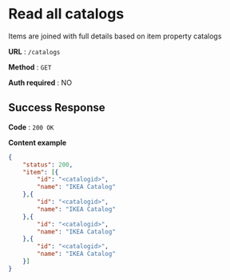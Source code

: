 # Read all catalogs

Items are joined with full details based on item property catalogs

**URL** : `/catalogs`

**Method** : `GET`

**Auth required** : NO

## Success Response

**Code** : `200 OK`

**Content example**

```json
{
    "status": 200,
    "item": [{
        "id": "<catalogid>",
        "name": "IKEA Catalog"
    },{
        "id": "<catalogid>",
        "name": "IKEA Catalog"
    },{
        "id": "<catalogid>",
        "name": "IKEA Catalog"
    },{
        "id": "<catalogid>",
        "name": "IKEA Catalog"
    }]
}
```